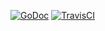 [![GoDoc](https://godoc.org/github.com/teepark/safely?status.svg)](https://godoc.org/github.com/teepark/safely)
[![TravisCI](https://travis-ci.org/teepark/safely.svg)](https://travis-ci.org/teepark/safely)
